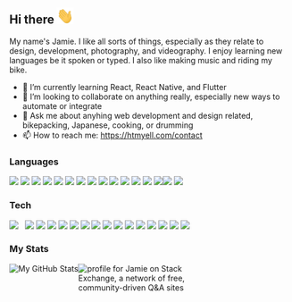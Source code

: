 ## Hi there <img src="https://raw.githubusercontent.com/ABSphreak/ABSphreak/master/gifs/Hi.gif" width="30px">

My name's Jamie. I like all sorts of things, especially as they relate to design, development, photography, and videography. I enjoy learning new languages be it spoken or typed. I also like making music and riding my bike. 
<!--
**jamielife/jamielife** is a ✨ _special_ ✨ repository because its `README.md` (this file) appears on your GitHub profile.

Here are some ideas to get you started:

- 🔭 I’m currently working on -->
- 🌱 I’m currently learning React, React Native, and Flutter
- 👯 I’m looking to collaborate on anything really, especially new ways to automate or integrate
- 💬 Ask me about anyhing web development and design related, bikepacking, Japanese, cooking, or drumming
- 📫 How to reach me: https://htmyell.com/contact

### Languages
<img height="40px" src="https://cdn.jsdelivr.net/gh/devicons/devicon/icons/csharp/csharp-original.svg" /> <img height="40px" src="https://cdn.jsdelivr.net/gh/devicons/devicon/icons/css3/css3-original.svg" /> <img height="40px" src="https://cdn.jsdelivr.net/gh/devicons/devicon/icons/dart/dart-original.svg" /> <img height="40px" src="https://cdn.jsdelivr.net/gh/devicons/devicon/icons/html5/html5-original.svg" /> <img height="40px" src="https://cdn.jsdelivr.net/gh/devicons/devicon/icons/javascript/javascript-plain.svg" /> <img height="40px" src="https://cdn.jsdelivr.net/gh/devicons/devicon/icons/jquery/jquery-original.svg" /> <img height="40px" src="https://cdn.jsdelivr.net/gh/devicons/devicon/icons/less/less-plain-wordmark.svg" /> <img height="40px" src="https://cdn.jsdelivr.net/gh/devicons/devicon/icons/nextjs/nextjs-original.svg" /> <img height="40px" src="https://cdn.jsdelivr.net/gh/devicons/devicon/icons/nodejs/nodejs-original.svg" /> <img height="40px" src="https://cdn.jsdelivr.net/gh/devicons/devicon/icons/perl/perl-original.svg" /> <img height="40px" src="https://cdn.jsdelivr.net/gh/devicons/devicon/icons/php/php-plain.svg" /> <img height="40px" src="https://cdn.jsdelivr.net/gh/devicons/devicon/icons/python/python-original.svg" /> <img height="40px" src="https://cdn.jsdelivr.net/gh/devicons/devicon/icons/r/r-original.svg" /> <img height="40px" src="https://cdn.jsdelivr.net/gh/devicons/devicon/icons/react/react-original.svg" /><img height="40px" src="https://cdn.jsdelivr.net/gh/devicons/devicon/icons/sass/sass-original.svg" /> <img height="40px" src="https://cdn.jsdelivr.net/gh/devicons/devicon/icons/typescript/typescript-original.svg" />

### Tech 
<img height="40px" src="https://cdn.jsdelivr.net/gh/devicons/devicon/icons/apache/apache-original-wordmark.svg" /> &nbsp; <img height="40px" src="https://cdn.jsdelivr.net/gh/devicons/devicon/icons/amazonwebservices/amazonwebservices-original-wordmark.svg" /> <img  height="40px" src="https://cdn.jsdelivr.net/gh/devicons/devicon/icons/android/android-original.svg" />
 <img height="40px"  src="https://cdn.jsdelivr.net/gh/devicons/devicon/icons/apple/apple-original.svg" /> <img height="40px" src="https://cdn.jsdelivr.net/gh/devicons/devicon/icons/azure/azure-original.svg" /> <img height="40px"  src="https://cdn.jsdelivr.net/gh/devicons/devicon/icons/bash/bash-original.svg" /> <img height="40px"  src="https://cdn.jsdelivr.net/gh/devicons/devicon/icons/docker/docker-original.svg" /> <img height="40px"  src="https://cdn.jsdelivr.net/gh/devicons/devicon/icons/digitalocean/digitalocean-original.svg" /> <img height="40px" src="https://cdn.jsdelivr.net/gh/devicons/devicon/icons/git/git-original.svg" /> <img height="40px"  src="https://cdn.jsdelivr.net/gh/devicons/devicon/icons/google/google-original.svg" /> <img height="40px" src="https://cdn.jsdelivr.net/gh/devicons/devicon/icons/linux/linux-original.svg" /> <img height="40px" src="https://cdn.jsdelivr.net/gh/devicons/devicon/icons/mysql/mysql-original.svg" /> <img height="40px" src="https://cdn.jsdelivr.net/gh/devicons/devicon/icons/nginx/nginx-original.svg" /> <img height="40px" src="https://cdn.jsdelivr.net/gh/devicons/devicon/icons/ubuntu/ubuntu-plain.svg" /> <img height="40px" src="https://cdn.jsdelivr.net/gh/devicons/devicon/icons/unix/unix-original.svg" /> <img height="40px" src="https://cdn.jsdelivr.net/gh/devicons/devicon/icons/windows8/windows8-original.svg" />                  

### My Stats
<img align="left" src="https://github-readme-stats.vercel.app/api?username=jamielife&count_private=true&show_icons=true&theme=tokyonight&bg_color=00000000" alt="My GitHub Stats" /><a target="_blank" href="https://stackexchange.com/users/123593"><img align="left" src="https://stackexchange.com/users/flair/123593.png?theme=dark" width="208" height="58" alt="profile for Jamie on Stack Exchange, a network of free, community-driven Q&amp;A sites" title="profile for Jamie on Stack Exchange, a network of free, community-driven Q&amp;A sites"></a>
